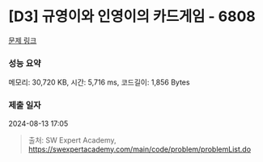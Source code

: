 # [D3] 규영이와 인영이의 카드게임 - 6808 

[문제 링크](https://swexpertacademy.com/main/code/problem/problemDetail.do?contestProbId=AWgv9va6HnkDFAW0) 

### 성능 요약

메모리: 30,720 KB, 시간: 5,716 ms, 코드길이: 1,856 Bytes

### 제출 일자

2024-08-13 17:05



> 출처: SW Expert Academy, https://swexpertacademy.com/main/code/problem/problemList.do